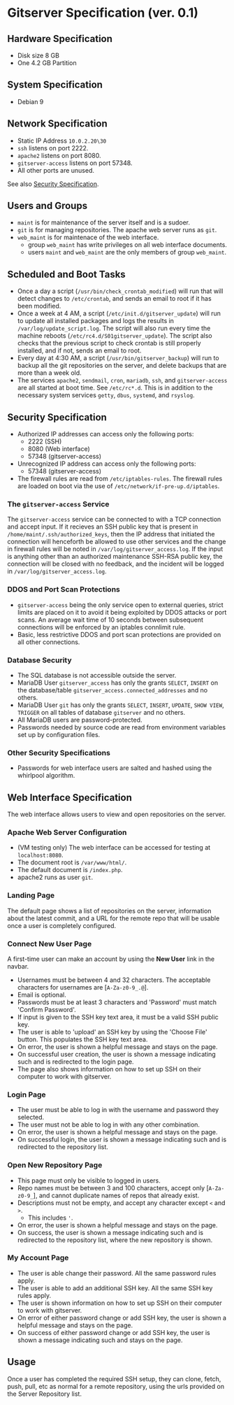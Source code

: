 # Gitserver Specification (ver. 0.1)
## Hardware Specification
 - Disk size 8 GB
 - One 4.2 GB Partition

## System Specification
 - Debian 9

## Network Specification
 - Static IP Address `10.0.2.20\30`
 - `ssh` listens on port 2222.
 - `apache2` listens on port 8080.
 - `gitserver-access` listens on port 57348.
 - All other ports are unused.

See also [Security Specification](#security-specification).
## Users and Groups
 - `maint` is for maintenance of the server itself and is a sudoer.
 - `git` is for managing repositories. The apache web server runs as `git`.
 - `web_maint` is for maintenace of the web interface.
   - group `web_maint` has write privileges on all web interface documents.
   - users `maint` and `web_maint` are the only members of group `web_maint`.
## Scheduled and Boot Tasks

 - Once a day a script (`/usr/bin/check_crontab_modified`) will run that will detect changes to `/etc/crontab`, and sends an email to root if it has been modified.
 - Once a week at 4 AM, a script (`/etc/init.d/gitserver_update`) will run to update all installed packages and logs the results in `/var/log/update_script.log`. The script will also run every time the machine reboots (`/etc/rc4.d/S01gitserver_update`). The script also checks that the previous script to check crontab is still properly installed, and if not, sends an email to root.
- Every day at 4:30 AM, a script (`/usr/bin/gitserver_backup`) will run to backup all the git repositories on the server, and delete backups that are more than a week old.
- The services `apache2`, `sendmail`, `cron`, `mariadb`, `ssh`, and `gitserver-access` are all started at boot time. See `/etc/rc*.d`. This is in addition to the necessary system services `getty`, `dbus`, `systemd`, and `rsyslog`.

## Security Specification
- Authorized IP addresses can access only the following ports:
  - 2222 (SSH)
  - 8080 (Web interface)
  - 57348 (gitserver-access)
- Unrecognized IP address can access only the following ports:
  - 57348 (gitserver-access)
- The firewall rules are read from `/etc/iptables-rules`. The firewall rules are loaded on boot via the use of `/etc/network/if-pre-up.d/iptables`.

### The `gitserver-access` Service
The `gitserver-access` service can be connected to with a TCP connection and accept input. If it recieves an SSH public key that is present in `/home/maint/.ssh/authorized_keys`, then the IP address that initiated the connection will henceforth be allowed to use other services and the change in firewall rules will be noted in `/var/log/gitserver_access.log`. If the input is anything other than an authorized maintenance SSH-RSA public key, the connection will be closed with no feedback, and the incident will be logged in `/var/log/gitserver_access.log`.

### DDOS and Port Scan Protections
- `gitserver-access` being the only service open to external queries, strict limits are placed on it to avoid it being exploited by DDOS attacks or port scans. An average wait time of 10 seconds between subsequent connections will be enforced by an iptables connlimit rule.
- Basic, less restrictive DDOS and port scan protections are provided on all other connections.

### Database Security
 - The SQL database is not accessible outside the server.
 - MariaDB User `gitserver_access` has only the grants `SELECT`, `INSERT` on the database/table `gitserver_access.connected_addresses` and no others.
 - MariaDB User `git` has only the grants `SELECT`, `INSERT`, `UPDATE`, `SHOW VIEW`, `TRIGGER` on all tables of database `gitserver` and no others.
 - All MariaDB users are password-protected.
 - Passwords needed by source code are read from environment variables set up by configuration files.

### Other Security Specifications
 - Passwords for web interface users are salted and hashed using the whirlpool algorithm.

## Web Interface Specification
The web interface allows users to view and open repositories on the server.

### Apache Web Server Configuration
 - (VM testing only) The web interface can be accessed for testing at `localhost:8080`.
 - The document root is `/var/www/html/`.
 - The default document is `/index.php`.
 - apache2 runs as user `git`.

### Landing Page
The default page shows a list of repositories on the server, information about the latest commit, and a URL for the remote repo that will be usable once a user is completely configured.

### Connect New User Page
A first-time user can make an account by using the **New User** link in the navbar.
   - Usernames must be between 4 and 32 characters. The acceptable characters for usernames are [`A-Za-z0-9_.@`].
   - Email is optional.
   - Passwords must be at least 3 characters and 'Password' must match 'Confirm Password'.
   - If input is given to the SSH key text area, it must be a valid SSH public key.
   - The user is able to 'upload' an SSH key by using the 'Choose File' button. This populates the SSH key text area.
   - On error, the user is shown a helpful message and stays on the page.
   - On successful user creation, the user is shown a message indicating such and is redirected to the login page.
   - The page also shows information on how to set up SSH on their computer to work with gitserver.
 
 ### Login Page
  - The user must be able to log in with the username and password they selected.
  - The user must not be able to log in with any other combination.
  - On error, the user is shown a helpful message and stays on the page.
  - On successful login, the user is shown a message indicating such and is redirected to the repository list.

### Open New Repository Page
 - This page must only be visible to logged in users.
 - Repo names must be between 3 and 100 characters, accept only [`A-Za-z0-9_`], and cannot duplicate names of repos that already exist.
 - Descriptions must not be empty, and accept any character except `<` and `>`.
   - This includes `'`.
 - On error, the user is shown a helpful message and stays on the page.
 - On success, the user is shown a message indicating such and is redirected to the repository list, where the new repository is shown.

### My Account Page
 - The user is able change their password. All the same password rules apply.
 - The user is able to add an additional SSH key. All the same SSH key rules apply.
 - The user is shown information on how to set up SSH on their computer to work with gitserver.
 - On error of either password change or add SSH key, the user is shown a helpful message and stays on the page.
 - On success of either password change or add SSH key, the user is shown a message indicating such and stays on the page.

## Usage

Once a user has completed the required SSH setup, they can clone, fetch, push, pull, etc as normal for a remote repository, using the urls provided on the Server Repository list.
